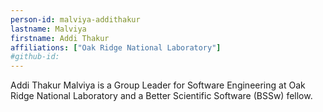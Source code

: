 ```yaml
---
person-id: malviya-addithakur
lastname: Malviya
firstname: Addi Thakur
affiliations: ["Oak Ridge National Laboratory"]
#github-id: 
---
```

Addi Thakur Malviya is a Group Leader for Software Engineering at Oak Ridge National Laboratory and a Better Scientific Software (BSSw) fellow.